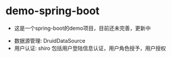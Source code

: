 # demo-spring-boot
- 这是一个spring-boot的demo项目，目前还未完善，更新中
+ 数据源管理: DruidDataSource
+ 用户认证: shiro
  包括用户登陆信息认证，用户角色授予，用户授权
